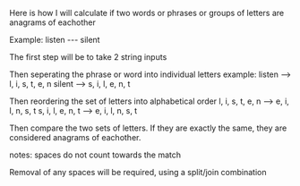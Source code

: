 Here is how I will calculate if two words or phrases or groups of letters are anagrams of eachother

Example: listen --- silent 

The first step will be to take 2 string inputs

Then seperating the phrase or word into individual letters
    example: listen --> l, i, s, t, e, n
             silent --> s, i, l, e, n, t

Then reordering the set of letters into alphabetical order
    l, i, s, t, e, n --> e, i, l, n, s, t
    s, i, l, e, n, t --> e, i, l, n, s, t

Then compare the two sets of letters. If they are exactly the same, they are considered anagrams of eachother.

notes: spaces do not count towards the match

Removal of any spaces will be required, using a split/join combination

